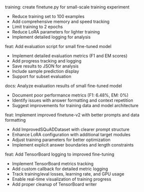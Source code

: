training: create finetune.py for small-scale training experiment

- Reduce training set to 100 examples
- Add comprehensive memory and speed tracking
- Limit training to 2 epochs
- Reduce LoRA parameters for lighter training
- Implement detailed logging for analysis

feat: Add evaluation script for small fine-tuned model

- Implement detailed evaluation metrics (F1 and EM scores)
- Add progress tracking and logging
- Save results to JSON for analysis
- Include sample prediction display
- Support for subset evaluation

docs: Analyze evaluation results of small fine-tuned model

- Document poor performance metrics (F1: 6.48%, EM: 0%)
- Identify issues with answer formatting and context repetition
- Suggest improvements for training data and model architecture

feat: Implement improved finetune-v2 with better prompts and data formatting

- Add ImprovedSQuADDataset with clearer prompt structure
- Enhance LoRA configuration with additional target modules
- Adjust training parameters for better optimization
- Implement explicit answer boundaries and length constraints

feat: Add TensorBoard logging to improved fine-tuning

- Implement TensorBoard metrics tracking
- Add custom callback for detailed metric logging
- Track training/eval losses, learning rate, and GPU usage
- Enable real-time visualization of training progress
- Add proper cleanup of TensorBoard writer
